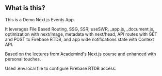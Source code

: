## What is this?

This is a Demo Next.js Events App.

It leverages File Based Routing, SSG, SSR, useSWR, \_app.js, \_document.js, optimization with next/image, metadata with next/head, API routes with GET and POST to Firebase RTDB, and app wide notifications state with Context API.

Based on the lectures from Academind's Next.js course and enhanced with personal touches.

Used .env.local file to configure Firebase RTDB access.
